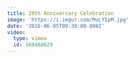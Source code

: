 ```yaml
---
title: 20th Anniversary Celebration
image: 'https://i.imgur.com/MuLYIpM.jpg'
date: '2016-06-05T09:30:00.000Z'
video:
  type: vimeo
  id: 169468629
---
```


